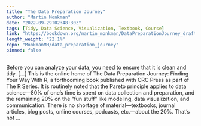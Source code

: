 ```yaml
---
title: "The Data Preparation Journey"
author: "Martin Monkman"
date: "2022-09-29T02:48:30Z"
tags: [Tidy, Data Science, Visualization, Textbook, Course]
link: "https://bookdown.org/martin_monkman/DataPreparationJourney_draft/"
length_weight: "22.1%"
repo: "MonkmanMH/data_preparation_journey"
pinned: false
---
```


Before you can analyze your data, you need to ensure that it is clean and tidy. [...] This is the online home of The Data Preparation Journey: Finding Your Way With R, a forthcoming book published with CRC Press as part of The R Series. It is routinely noted that the Pareto principle applies to data science—80% of one’s time is spent on data collection and preparation, and the remaining 20% on the “fun stuff” like modeling, data visualization, and communication. There is no shortage of material—textbooks, journal articles, blog posts, online courses, podcasts, etc.—about the 20%. That’s not ...
